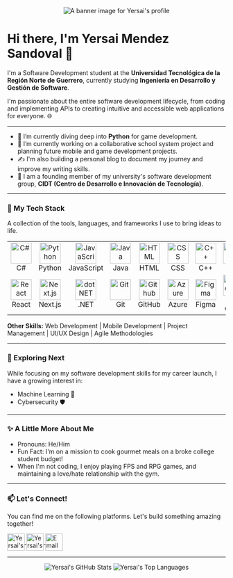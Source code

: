 <p align="center">
  <img src="[LINK_TO_YOUR_BANNER_IMAGE_HERE]" alt="A banner image for Yersai's profile"/>
</p>

# Hi there, I'm Yersai Mendez Sandoval 👋

I'm a Software Development student at the **Universidad Tecnológica de la Región Norte de Guerrero**, currently studying **Ingeniería en Desarrollo y Gestión de Software**.

I'm passionate about the entire software development lifecycle, from coding and implementing APIs to creating intuitive and accessible web applications for everyone. 🌐

---

* 🌱 I’m currently diving deep into **Python** for game development.
* 🔭 I’m currently working on a collaborative school system project and planning future mobile and game development projects.
* ✍️ I'm also building a personal blog to document my journey and improve my writing skills.
* 🤝 I am a founding member of my university's software development group, **CIDT (Centro de Desarrollo e Innovación de Tecnología)**.

---

### 🚀 My Tech Stack

A collection of the tools, languages, and frameworks I use to bring ideas to life.

<table>
  <tr>
    <td align="center" width="96">
        <img src="https://skillicons.dev/icons?i=cs" width="48" height="48" alt="C#" />
      <br>C#
    </td>
    <td align="center" width="96">
        <img src="https://skillicons.dev/icons?i=python" width="48" height="48" alt="Python" />
      <br>Python
    </td>
    <td align="center" width="96">
        <img src="https://skillicons.dev/icons?i=javascript" width="48" height="48" alt="JavaScript" />
      <br>JavaScript
    </td>
        <td align="center" width="96">
        <img src="https://skillicons.dev/icons?i=java" width="48" height="48" alt="Java" />
      <br>Java
    </td>
    <td align="center" width="96">
        <img src="https://skillicons.dev/icons?i=html" width="48" height="48" alt="HTML" />
      <br>HTML
    </td>
    <td align="center" width="96">
        <img src="https://skillicons.dev/icons?i=css" width="48" height="48" alt="CSS" />
      <br>CSS
    </td>
     <td align="center" width="96">
        <img src="https://skillicons.dev/icons?i=cpp" width="48" height="48" alt="C++" />
      <br>C++
    </td>
     <td align="center" width="96">
        <img src="https://skillicons.dev/icons?i=sql" width="48" height="48" alt="SQL" />
      <br>SQL
    </td>
  </tr>
  <tr>
    <td align="center" width="96">
        <img src="https://skillicons.dev/icons?i=react" width="48" height="48" alt="React" />
      <br>React
    </td>
    <td align="center" width="96">
        <img src="https://skillicons.dev/icons?i=nextjs" width="48" height="48" alt="Next.js" />
      <br>Next.js
    </td>
    <td align="center" width="96">
        <img src="https://skillicons.dev/icons?i=dotnet" width="48" height="48" alt="dotNET" />
      <br>.NET
    </td>
    <td align="center" width="96">
        <img src="https://skillicons.dev/icons?i=git" width="48" height="48" alt="Git" />
      <br>Git
    </td>
    <td align="center" width="96">
        <img src="https://skillicons.dev/icons?i=github" width="48" height="48" alt="Github" />
      <br>GitHub
    </td>
        <td align="center" width="96">
        <img src="https://skillicons.dev/icons?i=azure" width="48" height="48" alt="Azure" />
      <br>Azure
    </td>
    <td align="center" width="96">
        <img src="https://skillicons.dev/icons?i=figma" width="48" height="48" alt="Figma" />
      <br>Figma
    </td>
        <td align="center" width="96">
        <img src="https://skillicons.dev/icons?i=vscode" width="48" height="48" alt="VS Code" />
      <br>VS Code
    </td>
  </tr>
</table>

**Other Skills:** Web Development | Mobile Development | Project Management | UI/UX Design | Agile Methodologies

---

### 🧠 Exploring Next

While focusing on my software development skills for my career launch, I have a growing interest in:
* Machine Learning 🤖
* Cybersecurity 🛡️

---

### ✨ A Little More About Me

* Pronouns: He/Him
* Fun Fact: I'm on a mission to cook gourmet meals on a broke college student budget!
* When I'm not coding, I enjoy playing FPS and RPG games, and maintaining a love/hate relationship with the gym.

---

### 📫 Let's Connect!

You can find me on the following platforms. Let's build something amazing together!

<p align="left">
<a href="[www.linkedin.com/in/yersaimendezs]" target="_blank">
  <img align="center" src="https://skillicons.dev/icons?i=linkedin" alt="Yersai's LinkedIn" height="40" width="40" />
</a>
<a href="[YOUR_TWITTER_URL_OR_OTHER_SOCIAL]" target="_blank">
  <img align="center" src="https://skillicons.dev/icons?i=twitter" alt="Yersai's Twitter" height="40" width="40" />
</a>
<a href="mailto:[yersai.mendez.dev@gmail.com]" target="_blank">
  <img align="center" src="https://simpleicons.org/icons/gmail.svg" alt="Email Yersai" height="40" width="40" />
</a>
</p>

---

<p align="center">
  <img src="https://github-readme-stats.vercel.app/api?username=YersaiMendezS&show_icons=true&theme=dracula" alt="Yersai's GitHub Stats" />
  <img src="https://github-readme-stats.vercel.app/api/top-langs/?username=YersaiMendezS&layout=compact&theme=dracula" alt="Yersai's Top Languages" />
</p>
